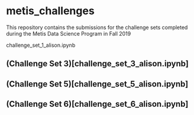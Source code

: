 # metis_challenges

This repository contains the submissions for the challenge sets completed during the Metis Data Science Program in Fall 2019

challenge_set_1_alison.ipynb

## (Challenge Set 3)[challenge_set_3_alison.ipynb]

## (Challenge Set 5)[challenge_set_5_alison.ipynb]

## (Challenge Set 6)[challenge_set_6_alison.ipynb]
